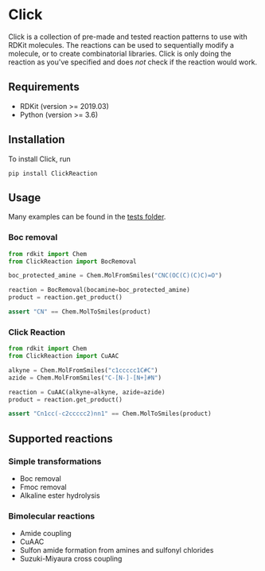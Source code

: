# Click

Click is a collection of pre-made and tested reaction patterns to use with RDKit molecules.
The reactions can be used to sequentially modify a molecule, or to create combinatorial 
libraries. Click is only doing the reaction as you've specified and does *not* check 
if the reaction would work.

## Requirements

* RDKit (version >= 2019.03)
* Python (version >= 3.6)

## Installation
To install Click, run

`pip install ClickReaction`

## Usage

Many examples can be found in the [tests folder](https://github.com/Gillingham-Lab/Click/tree/master/tests).

### Boc removal

```python
from rdkit import Chem
from ClickReaction import BocRemoval

boc_protected_amine = Chem.MolFromSmiles("CNC(OC(C)(C)C)=O")

reaction = BocRemoval(bocamine=boc_protected_amine)
product = reaction.get_product()

assert "CN" == Chem.MolToSmiles(product)
```

### Click Reaction

```python
from rdkit import Chem
from ClickReaction import CuAAC

alkyne = Chem.MolFromSmiles("c1ccccc1C#C")
azide = Chem.MolFromSmiles("C-[N-]-[N+]#N")

reaction = CuAAC(alkyne=alkyne, azide=azide)
product = reaction.get_product()

assert "Cn1cc(-c2ccccc2)nn1" == Chem.MolToSmiles(product)
```

## Supported reactions

### Simple transformations

* Boc removal
* Fmoc removal
* Alkaline ester hydrolysis

### Bimolecular reactions

* Amide coupling
* CuAAC
* Sulfon amide formation from amines and sulfonyl chlorides
* Suzuki-Miyaura cross coupling
